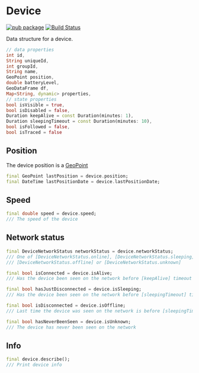 # Device

[![pub package](https://img.shields.io/pub/v/device.svg)](https://pub.dartlang.org/packages/device) [![Build Status](https://travis-ci.org/synw/device.svg?branch=master)](https://travis-ci.org/synw/device)

Data structure for a device.

   ```dart
   // data properties
   int id,
   String uniqueId,
   int groupId,
   String name,
   GeoPoint position,
   double batteryLevel,
   GeoDataFrame df,
   Map<String, dynamic> properties,
   // state properties
   bool isVisible = true,
   bool isDisabled = false,
   Duration keepAlive = const Duration(minutes: 1),
   Duration sleepingTimeout = const Duration(minutes: 10),
   bool isFollowed = false,
   bool isTraced = false
   ```

## Position

The device position is a [GeoPoint](https://github.com/synw/geopoint)

   ```dart
   final GeoPoint lastPosition = device.position;
   final DateTime lastPositionDate = device.lastPositionDate;
   ```
  
## Speed
  
   ```dart
   final double speed = device.speed;
   /// The speed of the device
   ```

## Network status

   ```dart
   final DeviceNetworkStatus networkStatus = device.networkStatus;
   /// One of [DeviceNetworkStatus.online], [DeviceNetworkStatus.sleeping],
   /// [DeviceNetworkStatus.offline] or [DeviceNetworkStatus.unknown]

   final bool isConnected = device.isAlive;
   /// Has the device been seen on the network before [keepAlive] timeout

   final bool hasJustDisconnected = device.isSleeping;
   /// Has the device been seen on the network before [sleepingTimeout] timeout
  
  final bool isDisconnected = device.isOffline;
  /// Last time the device was seen on the network is before [sleepingTimeout] timeout
  
  final bool hasNeverBeenSeen = device.isUnknown;
  /// The device has never been seen on the network
  ```

## Info

   ```dart
   final device.describe();
   /// Print device info
  ```
